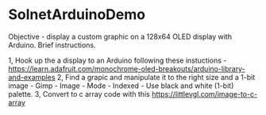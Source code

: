 # SolnetArduinoDemo

Objective - display a custom graphic on a 128x64 OLED display with Arduino. Brief instructions.

1, Hook up the a display to an Arduino following these instuctions - https://learn.adafruit.com/monochrome-oled-breakouts/arduino-library-and-examples
2, Find a grapic and manipulate it to the right size and a 1-bit image - Gimp - Image - Mode - Indexed - Use black and white (1-bit) palette.
3, Convert to c array code with this https://littlevgl.com/image-to-c-array

